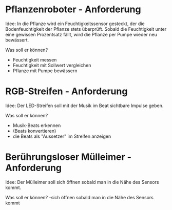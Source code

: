 # Pflanzenroboter - Anforderung

Idee: In die Pflanze wird ein Feuchtigkeitssensor gesteckt, der die Bodenfeuchtigkeit der Pflanze stets überprüft. Sobald die Feuchtigkeit unter eine gewissen
Prozentsatz fällt, wird die Pflanze per Pumpe wieder neu bewässert.

Was soll er können?
- Feuchtigkeit messen
- Feuchtigkeit mit Sollwert vergleichen
- Pflanze mit Pumpe bewässern

# RGB-Streifen - Anforderung

Idee: Der LED-Streifen soll mit der Musik im Beat sichtbare Impulse geben.

Was soll er können?
- Musik-Beats erkennen
- (Beats konvertieren)
- die Beats als "Aussetzer" im Streifen anzeigen

# Berührungsloser Mülleimer - Anforderung

Idee: Der Mülleimer soll sich öffnen sobald man in die Nähe des Sensors kommt.

Was soll er können?
-sich öffnen sobald man in die Nähe des Sensors kommt 



